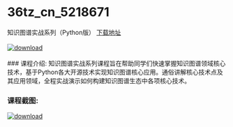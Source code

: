# 36tz_cn_5218671
知识图谱实战系列（Python版）
[下载地址](http://www.36tz.cn/article/5218671 "下载地址")
<br/></br>[![download](http://36tz.cn/muke_img/2021_02_1-90-300x238.png "下载地址")](http://www.36tz.cn/article/5218671 "下载地址")
<br/></br>### 课程介绍:
知识图谱实战系列课程旨在帮助同学们快速掌握知识图谱领域核心技术，基于Python各大开源技术实现知识图谱核心应用。通俗讲解核心技术点及其应用领域，全程实战演示如何构建知识图谱生态中各项核心技术。

### 课程截图:
[![download](http://36tz.cn/muke_img/2021_02_2-96.png "下载地址")](http://www.36tz.cn/article/5218671 "下载地址")
